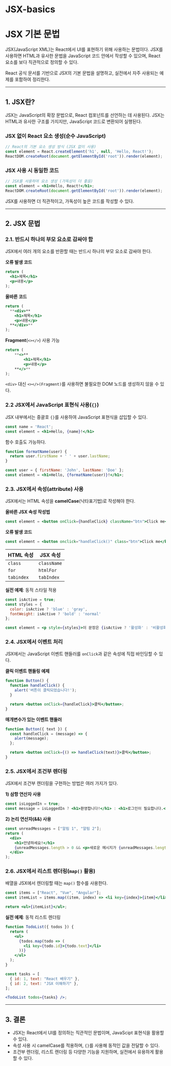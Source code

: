 # JSX-basics

# JSX 기본 문법

JSX(JavaScript XML)는 React에서 UI를 표현하기 위해 사용하는 문법이다. JSX를 사용하면 HTML과 유사한 문법을 JavaScript 코드 안에서 작성할 수 있으며, React 요소를 보다 직관적으로 정의할 수 있다.

React 공식 문서를 기반으로 JSX의 기본 문법을 설명하고, 실전에서 자주 사용되는 예제를 포함하여 정리한다.

---

## 1. JSX란?

JSX는 JavaScript의 확장 문법으로, React 컴포넌트를 선언하는 데 사용된다. JSX는 HTML과 유사한 구조를 가지지만, JavaScript 코드로 변환되어 실행된다.

### JSX 없이 React 요소 생성(순수 JavaScript)

```jsx
// React의 기본 요소 생성 방식 (JSX 없이 사용)
const element = React.createElement('h1', null, 'Hello, React!');
ReactDOM.createRoot(document.getElementById('root')).render(element);
```

### JSX 사용 시 동일한 코드

```jsx
// JSX를 사용하여 요소 생성 (가독성이 더 좋음)
const element = <h1>Hello, React!</h1>;
ReactDOM.createRoot(document.getElementById('root')).render(element);
```

JSX를 사용하면 더 직관적이고, 가독성이 높은 코드를 작성할 수 있다.

---

## 2. JSX 문법

### 2.1. 반드시 하나의 부모 요소로 감싸야 함

JSX에서 여러 개의 요소를 반환할 때는 반드시 하나의 부모 요소로 감싸야 한다.

**오류 발생 코드**

```jsx
return (
  <h1>제목</h1>
  <p>내용</p>
);
```

**올바른 코드**

```jsx
return (
  **<div>**
    <h1>제목</h1>
    <p>내용</p>
  **</div>**
);
```

**Fragment**(`<></>`) 사용 가능

```jsx
return (
	**<>**
		<h1>제목</h1>
		<p>내용</p>
	**</>**
);
```

`<div>` 대신 `<></>(Fragment)`를 사용하면 불필요한 DOM 노드를 생성하지 않을 수 있다.

### 2.2 JSX에서 JavaScript 표현식 사용(`{}`)

JSX 내부에서는 중괄호 `{}`를 사용하여 JavaScript 표현식을 삽입할 수 있다.

```jsx
const name = 'React';
const element = <h1>Hello, {name}!</h1>
```

함수 호출도 가능하다.

```jsx
function formatName(user) {
  return user.firstName + ' ' + user.lastName;
}

const user = { firstName: 'John', lastName: 'Doe' };
const element = <h1>Hello, {formatName(user)}!</h1>;
```

### 2.3. JSX에서 속성(attribute) 사용

JSX에서는 HTML 속성을 **camelCase**(낙타표기법)로 작성해야 한다.

**올바른 JSX 속성 작성법**

```jsx
const element = <button onClick={handleClick} className="btn">Click me</button>;
```

**오류 발생 코드**

```jsx
const element = <button onclick="handleClick()" class="btn">Click me</button>;
```

| **HTML 속성** | **JSX 속성** |
| --- | --- |
| `class` | `className` |
| `for` | `htmlFor` |
| `tabindex` | `tabIndex` |

**실전 예제**: 동적 스타일 적용

```jsx
const isActive = true;
const styles = {
  color: isActive ? 'blue' : 'gray',
  fontWeight: isActive ? 'bold' : 'normal'
};

const element = <p style={styles}>이 문장은 {isActive ? '활성화' : '비활성화'} 상태입니다.</p>;
```

### 2.4. JSX에서 이벤트 처리

JSX에서는 JavaScript 이벤트 핸들러를 `onClick`과 같은 속성에 직접 바인딩할 수 있다.

**클릭 이벤트 핸들링 예제**

```jsx
function Button() {
  function handleClick() {
    alert('버튼이 클릭되었습니다!');
  }

  return <button onClick={handleClick}>클릭</button>;
}
```

**매개변수가 있는 이벤트 핸들러**

```jsx
function Button({ text }) {
  const handleClick = (message) => {
    alert(message);
  };

  return <button onClick={() => handleClick(text)}>클릭</button>;
}
```

### 2.5. JSX에서 조건부 렌더링

JSX에서 조건부 렌더링을 구현하는 방법은 여러 가지가 있다.

**1) 삼항 연산자 사용**

```jsx
const isLoggedIn = true;
const message = isLoggedIn ? <h1>환영합니다!</h1> : <h1>로그인이 필요합니다.</h1>;
```

**2) 논리 연산자(&&) 사용**

```jsx
const unreadMessages = ["알림 1", "알림 2"];
return (
  <div>
    <h1>안녕하세요!</h1>
    {unreadMessages.length > 0 && <p>새로운 메시지가 {unreadMessages.length}개 있습니다.</p>}
  </div>
);
```

### 2.6. JSX에서 리스트 렌더링(`map()` 활용)

배열을 JSX에서 렌더링할 때는 `map()` 함수를 사용한다.

```jsx
const items = ["React", "Vue", "Angular"];
const itemList = items.map((item, index) => <li key={index}>{item}</li>);

return <ul>{itemList}</ul>;
```

**실전 예제**: 동적 리스트 렌더링

```jsx
function TodoList({ todos }) {
  return (
    <ul>
      {todos.map(todo => (
        <li key={todo.id}>{todo.text}</li>
      ))}
    </ul>
  );
}

const tasks = [
  { id: 1, text: "React 배우기" },
  { id: 2, text: "JSX 이해하기" },
];

<TodoList todos={tasks} />;
```

---

## 3. 결론

- JSX는 React에서 UI를 정의하는 직관적인 문법이며, JavaScipt 표현식을 활용할 수 있다.
- 속성 사용 시 camelCase를 적용하며, `{}`를 사용해 동적인 값을 전달할 수 있다.
- 조건부 렌더링, 리스트 렌더링 등 다양한 기능을 지원하며, 실전에서 유용하게 활용할 수 있다.